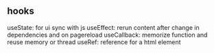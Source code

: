 ## hooks

useState: for ui sync with js
useEffect: rerun content after change in dependencies and on pagereload
useCallback: memorize function and reuse memory or thread
useRef: reference for a html element